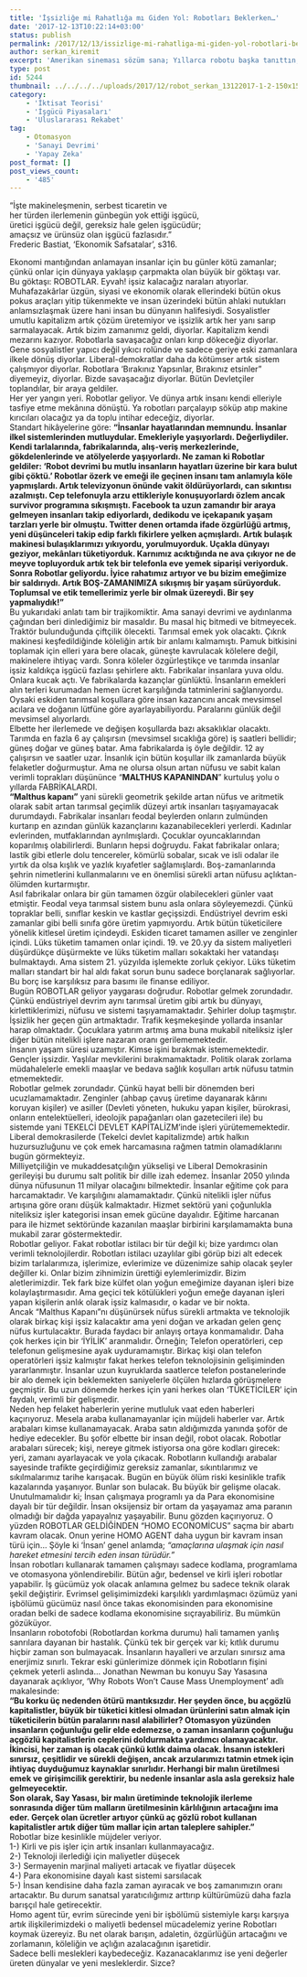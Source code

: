 ```yaml
---
title: 'İşsizliğe mi Rahatlığa mı Giden Yol: Robotları Beklerken…'
date: '2017-12-13T10:22:14+03:00'
status: publish
permalink: /2017/12/13/issizlige-mi-rahatliga-mi-giden-yol-robotlari-beklerken
author: serkan_kiremit
excerpt: 'Amerikan sineması sözüm sana; Yıllarca robotu başka tanıttın, onu bir öcü gibi gösterdin. Yıllar yıllar önce insanlığın şahit olduğu endüstriyel devrimin etkileri günümüzde hala tartışılırken, burnumuzun dibinde yeni tür bir sanayi devrimi belirmiş bulunmakta. Bu devrimin sessiz elektronik devrimcileri, bilim kurgu kültürünün bize gösterdiği yüzlerinden farklı bir yüze sahip olabilir. İşimizi elimizden alacak korkusuyla okuduğumuz otomasyon haberlerinin altında bize sunulan farklı bir dünya muhtemel gözükmekte. İnsanoğlu belki de bu devrimin en büyük yararlanıcılarından biri olup çıkabilir.'
type: post
id: 5244
thumbnail: ../../../../uploads/2017/12/robot_serkan_13122017-1-2-150x150.jpg
category:
    - 'İktisat Teorisi'
    - 'İşgücü Piyasaları'
    - 'Uluslararası Rekabet'
tag:
    - Otomasyon
    - 'Sanayi Devrimi'
    - 'Yapay Zeka'
post_format: []
post_views_count:
    - '485'
---
```

“İşte makineleşmenin, serbest ticaretin ve  
her türden ilerlemenin günbegün yok ettiği işgücü,  
üretici işgücü değil, gereksiz hale gelen işgücüdür;  
amaçsız ve ürünsüz olan işgücü fazlasıdır.”  
Frederic Bastiat, ‘Ekonomik Safsatalar’, s316.

Ekonomi mantığından anlamayan insanlar için bu günler kötü zamanlar; çünkü onlar için dünyaya yaklaşıp çarpmakta olan büyük bir göktaşı var.  
Bu göktaşı: ROBOTLAR. Eyvah! işsiz kalacağız naraları atıyorlar. Muhafazakârlar üzgün, siyasi ve ekonomik olarak ellerindeki bütün okus pokus araçları yitip tükenmekte ve insan üzerindeki bütün ahlaki nutukları anlamsızlaşmak üzere hani insan bu dünyanın halifesiydi. Sosyalistler umutlu kapitalizm artık çözüm üretemiyor ve işsizlik artık her yanı sarıp sarmalayacak. Artık bizim zamanımız geldi, diyorlar. Kapitalizm kendi mezarını kazıyor. Robotlarla savaşacağız onları kırıp dökeceğiz diyorlar. Gene sosyalistler yapıcı değil yıkıcı rolünde ve sadece geriye eski zamanlara ilkele dönüş diyorlar. Liberal-demokratlar daha da kötümser artık sistem çalışmıyor diyorlar. Robotlara ‘Bırakınız Yapsınlar, Bırakınız etsinler” diyemeyiz, diyorlar. Bizde savaşacağız diyorlar. Bütün Devletçiler toplandılar, bir araya geldiler.  
Her yer yangın yeri. Robotlar geliyor. Ve dünya artık insanı kendi elleriyle tasfiye etme mekânına dönüştü. Ya robotları parçalayıp söküp atıp makine kırıcıları olacağız ya da toplu intihar edeceğiz, diyorlar.  
Standart hikâyelerine göre: **“İnsanlar hayatlarından memnundu. İnsanlar ilkel sistemlerinden mutluydular. Emekleriyle yaşıyorlardı. Değerliydiler. Kendi tarlalarında, fabrikalarında, alış-veriş merkezlerinde, gökdelenlerinde ve atölyelerde yaşıyorlardı. Ne zaman ki Robotlar geldiler: ‘Robot devrimi bu mutlu insanların hayatları üzerine bir kara bulut gibi çöktü.’ Robotlar özerk ve emeği ile geçinen insanı tam anlamıyla köle yapmışlardı. Artık televizyonun önünde vakit öldürüyorlardı, can sıkıntısı azalmıştı. Cep telefonuyla arzu ettikleriyle konuşuyorlardı özlem ancak survivor programına sıkışmıştı. Facebook ta uzun zamandır bir araya gelmeyen insanları takip ediyorlardı, dedikodu ve içekapanık yaşam tarzları yerle bir olmuştu. Twitter denen ortamda ifade özgürlüğü artmış, yeni düşünceleri takip edip farklı fikirlere yelken açmışlardı. Artık bulaşık makinesi bulaşıklarımızı yıkıyordu, yorulmuyorduk. Uçakla dünyayı geziyor, mekânları tüketiyorduk. Karnımız acıktığında ne ava çıkıyor ne de meyve topluyorduk artık tek bir telefonla eve yemek siparişi veriyorduk. Sonra Robotlar geliyordu. İyice rahatımız artıyor ve bu bizim emeğimize bir saldırıydı. Artık BOŞ-ZAMANIMIZA sıkışmış bir yaşam sürüyorduk. Toplumsal ve etik temellerimiz yerle bir olmak üzereydi. Bir şey yapmalıydık!”**  
Bu yukarıdaki anlatı tam bir trajikomiktir. Ama sanayi devrimi ve aydınlanma çağından beri dinlediğimiz bir masaldır. Bu masal hiç bitmedi ve bitmeyecek.  
Traktör bulunduğunda çiftçilik ölecekti. Tarımsal emek yok olacaktı. Çıkrık makinesi keşfedildiğinde köleliğin artık bir anlamı kalmamıştı. Pamuk bitkisini toplamak için elleri yara bere olacak, güneşte kavrulacak kölelere değil, makinelere ihtiyaç vardı. Sonra köleler özgürleştikçe ve tarımda insanlar işsiz kaldıkça işgücü fazlası şehirlere aktı. Fabrikalar insanlara yuva oldu. Onlara kucak açtı. Ve fabrikalarda kazançlar günlüktü. İnsanların emekleri alın terleri kurumadan hemen ücret karşılığında tatminlerini sağlanıyordu. Oysaki eskiden tarımsal koşullara göre insan kazancını ancak mevsimsel acılara ve doğanın lütfüne göre ayarlayabiliyordu. Paralarını günlük değil mevsimsel alıyorlardı.  
Elbette her ilerlemede ve değişen koşullarda bazı aksaklıklar olacaktı. Tarımda en fazla 6 ay çalışırsın (mevsimsel sıcaklığa göre) iş saatleri bellidir; güneş doğar ve güneş batar. Ama fabrikalarda iş öyle değildir. 12 ay çalışırsın ve saatler uzar. İnsanlık için bütün koşullar ilk zamanlarda büyük felaketler doğurmuştur. Ama ne olursa olsun artan nüfusu ve sabit kalan verimli toprakları düşününce “**MALTHUS KAPANINDAN**” kurtuluş yolu o yıllarda FABRİKALARDI.  
 **“Malthus kapanı”** yani sürekli geometrik şekilde artan nüfus ve aritmetik olarak sabit artan tarımsal geçimlik düzeyi artık insanları taşıyamayacak durumdaydı. Fabrikalar insanları feodal beylerden onların zulmünden kurtarıp en azından günlük kazançlarını kazanabilecekleri yerlerdi. Kadınlar evlerinden, mutfaklarından ayrılmışlardı. Çocuklar oyuncaklarından koparılmış olabilirlerdi. Bunların hepsi doğruydu. Fakat fabrikalar onlara; lastik gibi etlerle dolu tencereler, kömürlü sobalar, sıcak ve isli odalar ile yırtık da olsa kışlık ve yazlık kıyafetler sağlamışlardı. Boş-zamanlarında şehrin nimetlerini kullanmalarını ve en önemlisi sürekli artan nüfusu açlıktan-ölümden kurtarmıştır.  
Asıl fabrikalar onlara bir gün tamamen özgür olabilecekleri günler vaat etmiştir. Feodal veya tarımsal sistem bunu asla onlara söyleyemezdi. Çünkü topraklar belli, sınıflar keskin ve kastlar geçişsizdi. Endüstriyel devrim eski zamanlar gibi belli sınıfa göre üretim yapmıyordu. Artık bütün tüketicilere yönelik kitlesel üretim içindeydi. Eskiden ticaret tamamen asiller ve zenginler içindi. Lüks tüketim tamamen onlar içindi. 19. ve 20.yy da sistem maliyetleri düşürdükçe düşürmekte ve lüks tüketim malları sokaktaki her vatandaşı bulmaktaydı. Ama sistem 21. yüzyılda işlemekte zorluk çekiyor. Lüks tüketim malları standart bir hal aldı fakat sorun bunu sadece borçlanarak sağlıyorlar. Bu borç ise karşılıksız para basımı ile finanse ediliyor.  
Bugün ROBOTLAR geliyor yaygarası doğrudur. Robotlar gelmek zorundadır. Çünkü endüstriyel devrim aynı tarımsal üretim gibi artık bu dünyayı, kirlettiklerimizi, nüfusu ve sistemi taşıyamamaktadır. Şehirler dolup taşmıştır. İşsizlik her geçen gün artmaktadır. Trafik keşmekeşinde yollarda insanlar harap olmaktadır. Çocuklara yatırım artmış ama buna mukabil niteliksiz işler diğer bütün nitelikli işlere nazaran oranı gerilememektedir.  
İnsanın yaşam süresi uzamıştır. Kimse işini bırakmak istememektedir. Gençler işsizdir. Yaşlılar mevkilerini bırakmamaktadır. Politik olarak zorlama müdahalelerle emekli maaşlar ve bedava sağlık koşulları artık nüfusu tatmin etmemektedir.  
Robotlar gelmek zorundadır. Çünkü hayat belli bir dönemden beri ucuzlamamaktadır. Zenginler (ahbap çavuş üretime dayanarak kârını koruyan kişiler) ve asiller (Devleti yöneten, hukuku yapan kişiler, bürokrasi, onların entelektüelleri, ideolojik papağanları olan gazetecileri ile) bu sistemde yani TEKELCİ DEVLET KAPİTALİZM’inde işleri yürütememektedir. Liberal demokrasilerde (Tekelci devlet kapitalizmde) artık halkın huzursuzluğunu ve çok emek harcamasına rağmen tatmin olamadıklarını bugün görmekteyiz.  
Milliyetçiliğin ve mukaddesatçılığın yükselişi ve Liberal Demokrasinin gerileyişi bu durumu salt politik bir dille izah edemez. İnsanlar 2050 yılında dünya nüfusunun 11 milyar olacağını bilmektedir. İnsanlar eğitime çok para harcamaktadır. Ve karşılığını alamamaktadır. Çünkü nitelikli işler nüfus artışına göre oranı düşük kalmaktadır. Hizmet sektörü yani çoğunlukla niteliksiz işler kategorisi insan emek gücüne dayalıdır. Eğitime harcanan para ile hizmet sektöründe kazanılan maaşlar birbirini karşılamamakta buna mukabil zarar göstermektedir.  
Robotlar geliyor. Fakat robotlar istilacı bir tür değil ki; bize yardımcı olan verimli teknolojilerdir. Robotları istilacı uzaylılar gibi görüp bizi alt edecek bizim tarlalarımıza, işlerimize, evlerimize ve düzenimize sahip olacak şeyler değiller ki. Onlar bizim zihnimizin ürettiği eylemlerimizdir. Bizim aletlerimizdir. Tek fark bize külfet olan yoğun emeğimize dayanan işleri bize kolaylaştırmasıdır. Ama geçici tek kötülükleri yoğun emeğe dayanan işleri yapan kişilerin anlık olarak işsiz kalmasıdır, o kadar ve bir nokta.  
Ancak “Malthus Kapanı”nı düşünürsek nüfus sürekli artmakta ve teknolojik olarak birkaç kişi işsiz kalacaktır ama yeni doğan ve arkadan gelen genç nüfus kurtulacaktır. Burada faydacı bir anlayış ortaya konmamalıdır. Daha çok herkes için bir ‘İYİLİK’ aranmalıdır. Örneğin; Telefon operatörleri, cep telefonun gelişmesine ayak uyduramamıştır. Birkaç kişi olan telefon operatörleri işsiz kalmıştır fakat herkes telefon teknolojisinin gelişiminden yararlanmıştır. İnsanlar uzun kuyruklarda saatlerce telefon postanelerinde bir alo demek için beklemekten saniyelerle ölçülen hızlarda görüşmelere geçmiştir. Bu uzun dönemde herkes için yani herkes olan ‘TÜKETİCİLER’ için faydalı, verimli bir gelişmedir.  
Neden hep felaket haberlerin yerine mutluluk vaat eden haberleri kaçırıyoruz. Mesela araba kullanamayanlar için müjdeli haberler var. Artık arabaları kimse kullanamayacak. Araba satın aldığımızda yanında şoför de hediye edecekler. Bu şoför elbette bir insan değil, robot olacak. Robotlar arabaları sürecek; kişi, nereye gitmek istiyorsa ona göre kodları girecek: yeri, zamanı ayarlayacak ve yola çıkacak. Robotların kullandığı arabalar sayesinde trafikte geçirdiğimiz gereksiz zamanlar, sıkıntılarımız ve sıkılmalarımız tarihe karışacak. Bugün en büyük ölüm riski kesinlikle trafik kazalarında yaşanıyor. Bunlar son bulacak. Bu büyük bir gelişme olacak.  
Unutulmamalıdır ki; İnsan çalışmaya programlı ya da Para ekonomisine dayalı bir tür değildir. İnsan oksijensiz bir ortam da yaşayamaz ama paranın olmadığı bir dağda yapayalnız yaşayabilir. Bunu gözden kaçırıyoruz. O yüzden ROBOTLAR GELDİĞİNDEN “HOMO ECONOMİCUS” saçma bir abartı kavram olacak. Onun yerine HOMO AGENT daha uygun bir kavram insan türü için… Şöyle ki ‘İnsan’ genel anlamda; *“amaçlarına ulaşmak için nasıl hareket etmesini tercih eden insan türüdür.”*  
İnsan robotları kullanarak tamamen çalışmayı sadece kodlama, programlama ve otomasyona yönlendirebilir. Bütün ağır, bedensel ve kirli işleri robotlar yapabilir. İş gücümüz yok olacak anlamına gelmez bu sadece teknik olarak şekil değiştirir. Evrimsel gelişimimizdeki karşılıklı yardımlaşmacı özümüz yani işbölümü gücümüz nasıl önce takas ekonomisinden para ekonomisine oradan belki de sadece kodlama ekonomisine sıçrayabiliriz. Bu mümkün gözüküyor.  
İnsanların robotofobi (Robotlardan korkma durumu) hali tamamen yanlış sanrılara dayanan bir hastalık. Çünkü tek bir gerçek var ki; kıtlık durumu hiçbir zaman son bulmayacak. İnsanların hayalleri ve arzuları sınırsız ama enerjimiz sınırlı. Tekrar eski günlerimize dönmek için Robotların fişini çekmek yeterli aslında… Jonathan Newman bu konuyu Say Yasasına dayanarak açıklıyor, ‘Why Robots Won’t Cause Mass Unemployment’ adlı makalesinde:  
 **“Bu korku üç nedenden ötürü mantıksızdır. Her şeyden önce, bu açgözlü kapitalistler, büyük bir tüketici kitlesi olmadan ürünlerini satın almak için tüketicilerin bütün paralarını nasıl alabilirler? Otomasyon yüzünden insanların çoğunluğu gelir elde edemezse, o zaman insanların çoğunluğu açgözlü kapitalistlerin ceplerini doldurmakta yardımcı olamayacaktır.**  
 **İkincisi, her zaman iş olacak çünkü kıtlık daima olacak. İnsanın istekleri sınırsız, çeşitlidir ve sürekli değişen, ancak arzularımızı tatmin etmek için ihtiyaç duyduğumuz kaynaklar sınırlıdır. Herhangi bir malın üretilmesi emek ve girişimcilik gerektirir, bu nedenle insanlar asla asla gereksiz hale gelmeyecektir.**  
 **Son olarak, Say Yasası, bir malın üretiminde teknolojik ilerleme sonrasında diğer tüm malların üretilmesinin kârlılığının artacağını ima eder. Gerçek olan ücretler artıyor çünkü aç gözlü robot kullanan kapitalistler artık diğer tüm mallar için artan taleplere sahipler.”**  
Robotlar bize kesinlikle müjdeler veriyor.  
1-) Kirli ve pis işler için artık insanları kullanmayacağız.  
2-) Teknoloji ilerlediği için maliyetler düşecek  
3-) Sermayenin marjinal maliyeti artacak ve fiyatlar düşecek  
4-) Para ekonomisine dayalı kast sistemi sarsılacak  
5-) İnsan kendisine daha fazla zaman ayıracak ve boş zamanımızın oranı artacaktır. Bu durum sanatsal yaratıcılığımız arttırıp kültürümüzü daha fazla barışçıl hale getirecektir.  
Homo agent tür, evrim sürecinde yeni bir işbölümü sistemiyle karşı karşıya artık ilişkilerimizdeki o maliyetli bedensel mücadelemiz yerine Robotları koymak üzereyiz. Bu net olarak barışın, adaletin, özgürlüğün artacağını ve zorlamanın, köleliğin ve açlığın azalacağının işaretidir.  
Sadece belli meslekleri kaybedeceğiz. Kazanacaklarımız ise yeni değerler üreten dünyalar ve yeni mesleklerdir. Sizce?